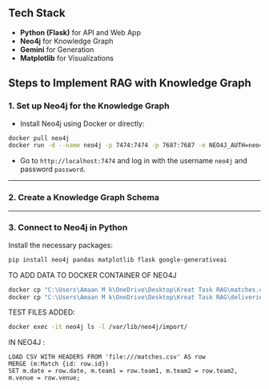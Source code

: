 ## **Tech Stack**
- **Python (Flask)** for API and Web App
- **Neo4j** for Knowledge Graph
- **Gemini** for Generation
- **Matplotlib** for Visualizations

## **Steps to Implement RAG with Knowledge Graph**

### 1. **Set up Neo4j for the Knowledge Graph**
- Install Neo4j using Docker or directly:
```bash
docker pull neo4j
docker run -d --name neo4j -p 7474:7474 -p 7687:7687 -e NEO4J_AUTH=neo4j/password neo4j
```
- Go to `http://localhost:7474` and log in with the username `neo4j` and password `password`.

---

### 2. **Create a Knowledge Graph Schema**
---

### 3. **Connect to Neo4j in Python**  
Install the necessary packages:
```bash
pip install neo4j pandas matplotlib flask google-generativeai
```
TO ADD DATA TO DOCKER CONTAINER OF NEO4J
```bash
docker cp "C:\Users\Amaan M k\OneDrive\Desktop\Kreat Task RAG\matches.csv" neo4j:/var/lib/neo4j/import/
docker cp "C:\Users\Amaan M k\OneDrive\Desktop\Kreat Task RAG\deliveries.csv" neo4j:/var/lib/neo4j/import/
```

TEST FILES ADDED:
```bash
docker exec -it neo4j ls -l /var/lib/neo4j/import/
```

IN NEO4J :
```cypher
LOAD CSV WITH HEADERS FROM 'file:///matches.csv' AS row
MERGE (m:Match {id: row.id})
SET m.date = row.date, m.team1 = row.team1, m.team2 = row.team2, m.venue = row.venue;
``` 
